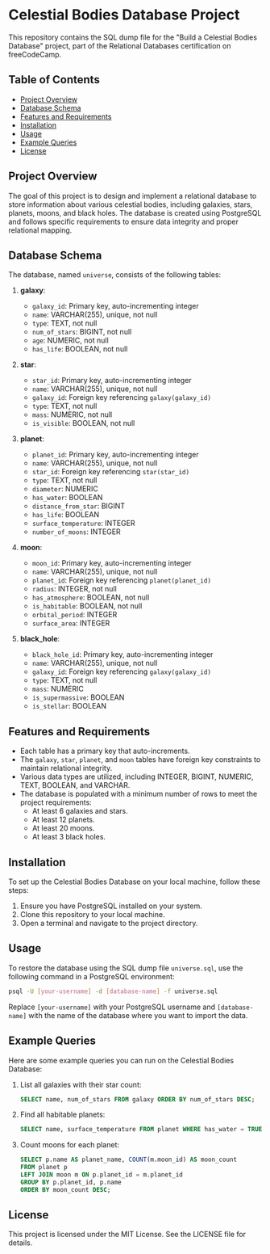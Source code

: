 # Celestial Bodies Database Project

This repository contains the SQL dump file for the "Build a Celestial Bodies Database" project, part of the Relational Databases certification on freeCodeCamp.

## Table of Contents
- [Project Overview](#project-overview)
- [Database Schema](#database-schema)
- [Features and Requirements](#features-and-requirements)
- [Installation](#installation)
- [Usage](#usage)
- [Example Queries](#example-queries)
- [License](#license)

## Project Overview

The goal of this project is to design and implement a relational database to store information about various celestial bodies, including galaxies, stars, planets, moons, and black holes. The database is created using PostgreSQL and follows specific requirements to ensure data integrity and proper relational mapping.

## Database Schema

The database, named `universe`, consists of the following tables:

1. **galaxy**:
   - `galaxy_id`: Primary key, auto-incrementing integer
   - `name`: VARCHAR(255), unique, not null
   - `type`: TEXT, not null
   - `num_of_stars`: BIGINT, not null
   - `age`: NUMERIC, not null
   - `has_life`: BOOLEAN, not null

2. **star**:
   - `star_id`: Primary key, auto-incrementing integer
   - `name`: VARCHAR(255), unique, not null
   - `galaxy_id`: Foreign key referencing `galaxy(galaxy_id)`
   - `type`: TEXT, not null
   - `mass`: NUMERIC, not null
   - `is_visible`: BOOLEAN, not null

3. **planet**:
   - `planet_id`: Primary key, auto-incrementing integer
   - `name`: VARCHAR(255), unique, not null
   - `star_id`: Foreign key referencing `star(star_id)`
   - `type`: TEXT, not null
   - `diameter`: NUMERIC
   - `has_water`: BOOLEAN
   - `distance_from_star`: BIGINT
   - `has_life`: BOOLEAN
   - `surface_temperature`: INTEGER
   - `number_of_moons`: INTEGER

4. **moon**:
   - `moon_id`: Primary key, auto-incrementing integer
   - `name`: VARCHAR(255), unique, not null
   - `planet_id`: Foreign key referencing `planet(planet_id)`
   - `radius`: INTEGER, not null
   - `has_atmosphere`: BOOLEAN, not null
   - `is_habitable`: BOOLEAN, not null
   - `orbital_period`: INTEGER
   - `surface_area`: INTEGER

5. **black_hole**:
   - `black_hole_id`: Primary key, auto-incrementing integer
   - `name`: VARCHAR(255), unique, not null
   - `galaxy_id`: Foreign key referencing `galaxy(galaxy_id)`
   - `type`: TEXT, not null
   - `mass`: NUMERIC
   - `is_supermassive`: BOOLEAN
   - `is_stellar`: BOOLEAN

## Features and Requirements

- Each table has a primary key that auto-increments.
- The `galaxy`, `star`, `planet`, and `moon` tables have foreign key constraints to maintain relational integrity.
- Various data types are utilized, including INTEGER, BIGINT, NUMERIC, TEXT, BOOLEAN, and VARCHAR.
- The database is populated with a minimum number of rows to meet the project requirements:
  - At least 6 galaxies and stars.
  - At least 12 planets.
  - At least 20 moons.
  - At least 3 black holes.

## Installation

To set up the Celestial Bodies Database on your local machine, follow these steps:

1. Ensure you have PostgreSQL installed on your system.
2. Clone this repository to your local machine.
3. Open a terminal and navigate to the project directory.

## Usage

To restore the database using the SQL dump file `universe.sql`, use the following command in a PostgreSQL environment:

```bash
psql -U [your-username] -d [database-name] -f universe.sql
```

Replace `[your-username]` with your PostgreSQL username and `[database-name]` with the name of the database where you want to import the data.

## Example Queries

Here are some example queries you can run on the Celestial Bodies Database:

1. List all galaxies with their star count:
   ```sql
   SELECT name, num_of_stars FROM galaxy ORDER BY num_of_stars DESC;
   ```

2. Find all habitable planets:
   ```sql
   SELECT name, surface_temperature FROM planet WHERE has_water = TRUE AND has_life = TRUE;
   ```

3. Count moons for each planet:
   ```sql
   SELECT p.name AS planet_name, COUNT(m.moon_id) AS moon_count
   FROM planet p
   LEFT JOIN moon m ON p.planet_id = m.planet_id
   GROUP BY p.planet_id, p.name
   ORDER BY moon_count DESC;
   ```

## License

This project is licensed under the MIT License. See the LICENSE file for details.
